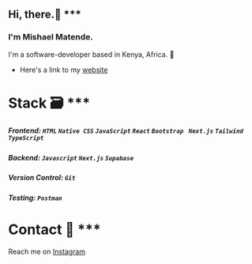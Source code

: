 ## Hi, there.👋 ***
### I'm Mishael Matende.
I'm a software-developer based in Kenya, Africa. 📍
- Here's a link to my [website](https://mishael-website.vercel.app/)

# Stack 🗃️ ***
##### Frontend: ``` HTML ``` ``` Native CSS ``` ``` JavaScript ``` ``` React ``` ``` Bootstrap  ``` ``` Next.js ``` ``` Tailwind ``` ``` TypeScript ```
##### Backend: ``` Javascript ``` ``` Next.js ``` ``` Supabase ```
##### Version Control: ``` Git ```
##### Testing: ``` Postman ```

# Contact 📱 ***
Reach me on [Instagram](https://www.instagram.com/_m.atend.e_/)
